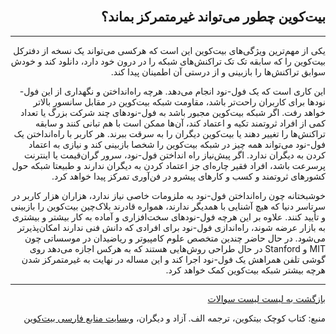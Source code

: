 <head><link rel="stylesheet" type="text/css" href="https://learnmeabitcoin.simorgh.me/assets/css/style.css"></head>
<div class="wrapper"><section>
<div dir="rtl">
    <br/>
    <h2 id="16">بیت‌کوین چطور می‌تواند غیرمتمرکز بماند؟</h2>
    <hr/>
    <p>یکی از مهم‌ترین ویژگی‌های بیت‌کوین این است که هرکسی می‌تواند یک نسخه از دفترکل بیت‌کوین را که سابقه تک تک تراکنش‌های شبکه را در درون خود دارد، دانلود کند و خودش سوابق تراکنش‌ها را بازبینی و از درستی آن اطمینان پیدا کند.</p>
    <p>این کاری است که یک فول-نود انجام می‌دهد. هرچه راه‌انداختن و نگهداری از این فول-نودها برای کاربران راحت‌تر باشد، مقاومت شبکه بیت‌کوین در مقابل سانسور بالاتر خواهد رفت. اگر شبکه بیت‌کوین مجبور باشد به فول-نودهای چند شرکت بزرگ یا تعداد کمی از افراد ثروتمند تکیه و اعتماد کند، آن‌ها ممکن است با هم تبانی کنند و سابقه تراکنش‌ها را تغییر دهند یا بیت‌کوین دیگران را به سرقت ببرند. هر کاربر با راه‌انداختن یک فول-نود می‌تواند همه چیز در شبکه بیت‌کوین را شخصا بازبینی کند و نیازی به اعتماد کردن به دیگران ندارد. اگر پیش‌نیاز راه انداختن فول-نود، سرور گران‌قیمت یا اینترنت پرسرعت باشد، افراد فقیر چاره‌ای جز اعتماد کردن به دیگران ندارند و طبیعتا شبکه حول کشورهای ثروتمند و کسب و کارهای پیشرو در فن‌آوری تمرکز پیدا خواهد کرد.</p>
    <p>خوشبختانه چون راه‌انداختن فول-نود به ملزومات خاصی نیاز ندارد، هزاران هزار کاربر در سرتاسر دنیا که هیچ آشنایی با همدیگر ندارند، همواره قادرند بلاک‌چین بیت‌کوین را بازبینی و تأیید کنند. علاوه بر این  هرچه فول-نودهای سخت‌افزاری و آماده به کار بیشتر و بیشتری به بازار عرضه شوند، راه‌اندازی فول-نود برای افرادی که دانش فنی ندارند امکان‌پذیرتر می‌شود. در حال حاضر چندین متخصص علوم کامپیوتر و ریاضیدان در موسساتی چون MIT و Stanford در حال طراحی روش‌هایی هستند که به هرکس اجازه می‌دهد روی گوشی تلفن همراهش یک فول-نود اجرا کند و این مساله در نهایت به غیرمتمرکز شدن هرچه بیشتر شبکه بیت‌کوین کمک خواهد کرد.</p>
    <hr/>
    <a href="../FAQ">بازگشت به لیست لیست سوالات</a>
    <p>منبع: کتاب کوچک بیتکوین، ترجمه الف. آزاد و دیگران، <a href="https://bitcoind.me">وبسایت منابع فارسی بیت‌کوین</a></p>
</div>
    </section></div>
